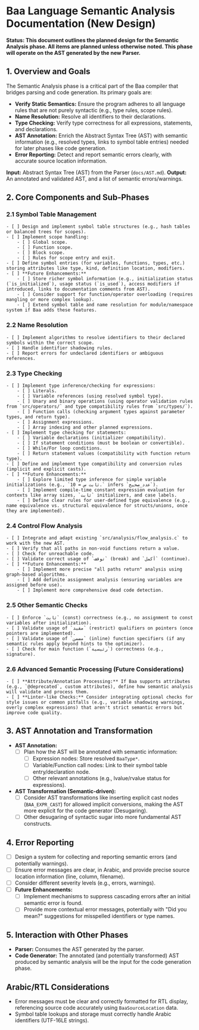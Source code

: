 # Baa Language Semantic Analysis Documentation (New Design)

**Status: This document outlines the planned design for the Semantic Analysis phase. All items are planned unless otherwise noted. This phase will operate on the AST generated by the new Parser.**

## 1. Overview and Goals

The Semantic Analysis phase is a critical part of the Baa compiler that bridges parsing and code generation. Its primary goals are:

*   **Verify Static Semantics:** Ensure the program adheres to all language rules that are not purely syntactic (e.g., type rules, scope rules).
*   **Name Resolution:** Resolve all identifiers to their declarations.
*   **Type Checking:** Verify type correctness for all expressions, statements, and declarations.
*   **AST Annotation:** Enrich the Abstract Syntax Tree (AST) with semantic information (e.g., resolved types, links to symbol table entries) needed for later phases like code generation.
*   **Error Reporting:** Detect and report semantic errors clearly, with accurate source location information.

**Input:** Abstract Syntax Tree (AST) from the Parser (`docs/AST.md`).
**Output:** An annotated and validated AST, and a list of semantic errors/warnings.

## 2. Core Components and Sub-Phases

### 2.1 Symbol Table Management
    - [ ] Design and implement symbol table structures (e.g., hash tables or balanced trees for scopes).
    - [ ] Implement scope handling:
        - [ ] Global scope.
        - [ ] Function scope.
        - [ ] Block scope.
        - [ ] Rules for scope entry and exit.
    - [ ] Define symbol entries (for variables, functions, types, etc.) storing attributes like type, kind, definition location, modifiers.
    - [ ] **Future Enhancements:**
        - [ ] Store richer symbol information (e.g., initialization status (`is_initialized`), usage status (`is_used`), access modifiers if introduced, links to documentation comments from AST).
        - [ ] Consider support for function/operator overloading (requires mangling or more complex lookup).
        - [ ] Extend symbol table and name resolution for module/namespace system if Baa adds these features.

### 2.2 Name Resolution
    - [ ] Implement algorithms to resolve identifiers to their declared symbols within the correct scope.
    - [ ] Handle identifier shadowing rules.
    - [ ] Report errors for undeclared identifiers or ambiguous references.

### 2.3 Type Checking
    - [ ] Implement type inference/checking for expressions:
        - [ ] Literals.
        - [ ] Variable references (using resolved symbol type).
        - [ ] Unary and binary operations (using operator validation rules from `src/operators/` and type compatibility rules from `src/types/`).
        - [ ] Function calls (checking argument types against parameter types, and return type).
        - [ ] Assignment expressions.
        - [ ] Array indexing and other planned expressions.
    - [ ] Implement type checking for statements:
        - [ ] Variable declarations (initializer compatibility).
        - [ ] If statement conditions (must be boolean or convertible).
        - [ ] While/For loop conditions.
        - [ ] Return statement values (compatibility with function return type).
    - [ ] Define and implement type compatibility and conversion rules (implicit and explicit casts).
    - [ ] **Future Enhancements:**
        - [ ] Explore limited type inference for simple variable initializations (e.g., `ثابت س = 10.` infers `عدد_صحيح`).
        - [ ] Implement compile-time constant expression evaluation for contexts like array sizes, `ثابت` initializers, and case labels.
        - [ ] Define clear rules for user-defined type equivalence (e.g., name equivalence vs. structural equivalence for structs/unions, once they are implemented).

### 2.4 Control Flow Analysis
    - [ ] Integrate and adapt existing `src/analysis/flow_analysis.c` to work with the new AST.
    - [ ] Verify that all paths in non-void functions return a value.
    - [ ] Check for unreachable code.
    - [ ] Validate correct usage of `توقف` (break) and `أكمل` (continue).
    - [ ] **Future Enhancements:**
        - [ ] Implement more precise "all paths return" analysis using graph-based algorithms.
        - [ ] Add definite assignment analysis (ensuring variables are assigned before use).
        - [ ] Implement more comprehensive dead code detection.

### 2.5 Other Semantic Checks
    - [ ] Enforce `ثابت` (const) correctness (e.g., no assignment to const variables after initialization).
    - [ ] Validate usage of `مقيد` (restrict) qualifiers on pointers (once pointers are implemented).
    - [ ] Validate usage of `مضمن` (inline) function specifiers (if any semantic rules apply beyond hints to the optimizer).
    - [ ] Check for main function (`رئيسية`) correctness (e.g., signature).

### 2.6 Advanced Semantic Processing (Future Considerations)
    - [ ] **Attribute/Annotation Processing:** If Baa supports attributes (e.g., `@deprecated`, custom attributes), define how semantic analysis will validate and process them.
    - [ ] **Linter-like Checks:** Consider integrating optional checks for style issues or common pitfalls (e.g., variable shadowing warnings, overly complex expressions) that aren't strict semantic errors but improve code quality.

## 3. AST Annotation and Transformation

- **AST Annotation:**
    - [ ] Plan how the AST will be annotated with semantic information:
        - [ ] Expression nodes: Store resolved `BaaType*`.
        - [ ] Variable/Function call nodes: Link to their symbol table entry/declaration node.
        - [ ] Other relevant annotations (e.g., lvalue/rvalue status for expressions).
- **AST Transformation (Semantic-driven):**
    - [ ] Consider AST transformations like inserting explicit cast nodes (`BAA_EXPR_CAST`) for allowed implicit conversions, making the AST more explicit for the code generator (Desugaring).
    - [ ] Other desugaring of syntactic sugar into more fundamental AST constructs.

## 4. Error Reporting

- [ ] Design a system for collecting and reporting semantic errors (and potentially warnings).
- [ ] Ensure error messages are clear, in Arabic, and provide precise source location information (line, column, filename).
- [ ] Consider different severity levels (e.g., errors, warnings).
- [ ] **Future Enhancements:**
    - [ ] Implement mechanisms to suppress cascading errors after an initial semantic error is found.
    - [ ] Provide more contextual error messages, potentially with "Did you mean?" suggestions for misspelled identifiers or type names.

## 5. Interaction with Other Phases

- **Parser:** Consumes the AST generated by the parser.
- **Code Generator:** The annotated (and potentially transformed) AST produced by semantic analysis will be the input for the code generation phase.

## Arabic/RTL Considerations

- Error messages must be clear and correctly formatted for RTL display, referencing source code accurately using `BaaSourceLocation` data.
- Symbol table lookups and storage must correctly handle Arabic identifiers (UTF-16LE strings).
